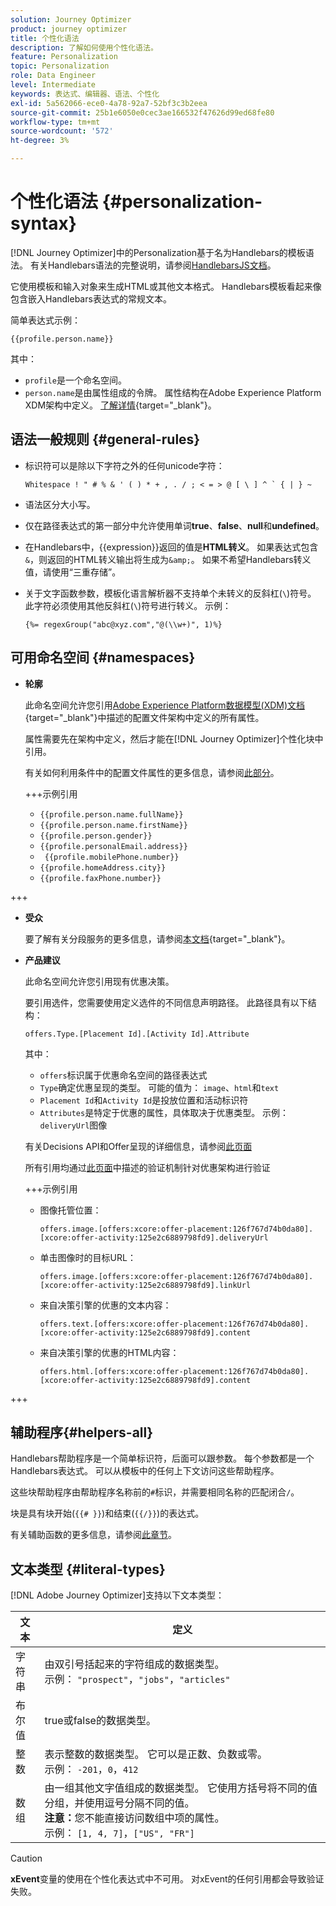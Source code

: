 ```yaml
---
solution: Journey Optimizer
product: journey optimizer
title: 个性化语法
description: 了解如何使用个性化语法。
feature: Personalization
topic: Personalization
role: Data Engineer
level: Intermediate
keywords: 表达式、编辑器、语法、个性化
exl-id: 5a562066-ece0-4a78-92a7-52bf3c3b2eea
source-git-commit: 25b1e6050e0cec3ae166532f47626d99ed68fe80
workflow-type: tm+mt
source-wordcount: '572'
ht-degree: 3%

---
```


# 个性化语法 {#personalization-syntax}

[!DNL Journey Optimizer]中的Personalization基于名为Handlebars的模板语法。 有关Handlebars语法的完整说明，请参阅[HandlebarsJS文档](https://handlebarsjs.com/)。

它使用模板和输入对象来生成HTML或其他文本格式。 Handlebars模板看起来像包含嵌入Handlebars表达式的常规文本。

简单表达式示例：

`{{profile.person.name}}`

其中：

* `profile`是一个命名空间。
* `person.name`是由属性组成的令牌。 属性结构在Adobe Experience Platform XDM架构中定义。 [了解详情](https://experienceleague.adobe.com/docs/experience-platform/xdm/home.html){target="_blank"}。

## 语法一般规则 {#general-rules}

* 标识符可以是除以下字符之外的任何unicode字符：

  ```
  Whitespace ! " # % & ' ( ) * + , . / ; < = > @ [ \ ] ^ ` { | } ~
  ```

* 语法区分大小写。

* 仅在路径表达式的第一部分中允许使用单词&#x200B;**true**、**false**、**null**&#x200B;和&#x200B;**undefined**。

* 在Handlebars中，{{expression}}返回的值是&#x200B;**HTML转义**。 如果表达式包含`&`，则返回的HTML转义输出将生成为`&amp;`。 如果不希望Handlebars转义值，请使用“三重存储”。

* 关于文字函数参数，模板化语言解析器不支持单个未转义的反斜杠(`\`)符号。 此字符必须使用其他反斜杠(`\`)符号进行转义。 示例：

  `{%= regexGroup("abc@xyz.com","@(\\w+)", 1)%}`

## 可用命名空间 {#namespaces}

* **轮廓**

  此命名空间允许您引用[Adobe Experience Platform数据模型(XDM)文档](https://experienceleague.adobe.com/docs/experience-platform/xdm/home.html){target="_blank"}中描述的配置文件架构中定义的所有属性。

  属性需要先在架构中定义，然后才能在[!DNL Journey Optimizer]个性化块中引用。

  有关如何利用条件中的配置文件属性的更多信息，请参阅[此部分](functions/helpers.md#if-function)。

  +++示例引用

   * `{{profile.person.name.fullName}}`
   * `{{profile.person.name.firstName}}`
   * `{{profile.person.gender}}`
   * `{{profile.personalEmail.address}}`
   * ` {{profile.mobilePhone.number}}`
   * `{{profile.homeAddress.city}}`
   * `{{profile.faxPhone.number}}`

+++

* **受众**

  要了解有关分段服务的更多信息，请参阅[本文档](https://experienceleague.adobe.com/docs/experience-platform/segmentation/home.html?lang=zh-Hans){target="_blank"}。

* **产品建议**

  此命名空间允许您引用现有优惠决策。

  要引用选件，您需要使用定义选件的不同信息声明路径。 此路径具有以下结构：

  `offers.Type.[Placement Id].[Activity Id].Attribute`

  其中：

   * `offers`标识属于优惠命名空间的路径表达式
   * `Type`确定优惠呈现的类型。 可能的值为： `image`、`html`和`text`
   * `Placement Id`和`Activity Id`是投放位置和活动标识符
   * `Attributes`是特定于优惠的属性，具体取决于优惠类型。 示例： `deliveryUrl`图像

  有关Decisions API和Offer呈现的详细信息，请参阅[此页面](../offers/api-reference/offer-delivery-api/decisioning-api.md)

  所有引用均通过[此页面](../personalization/personalization-build-expressions.md)中描述的验证机制针对优惠架构进行验证

  +++示例引用

   * 图像托管位置：

     `offers.image.[offers:xcore:offer-placement:126f767d74b0da80].[xcore:offer-activity:125e2c6889798fd9].deliveryUrl`

   * 单击图像时的目标URL：

     `offers.image.[offers:xcore:offer-placement:126f767d74b0da80].[xcore:offer-activity:125e2c6889798fd9].linkUrl`

   * 来自决策引擎的优惠的文本内容：

     `offers.text.[offers:xcore:offer-placement:126f767d74b0da80].[xcore:offer-activity:125e2c6889798fd9].content`

   * 来自决策引擎的优惠的HTML内容：

     `offers.html.[offers:xcore:offer-placement:126f767d74b0da80].[xcore:offer-activity:125e2c6889798fd9].content`

+++

## 辅助程序{#helpers-all}

Handlebars帮助程序是一个简单标识符，后面可以跟参数。 每个参数都是一个Handlebars表达式。 可以从模板中的任何上下文访问这些帮助程序。

这些块帮助程序由帮助程序名称前的`#`标识，并需要相同名称的匹配闭合`/`。

块是具有块开始(`{{# }}`)和结束(`{{/}}`)的表达式。

有关辅助函数的更多信息，请参阅[此章节](functions/helpers.md)。

## 文本类型 {#literal-types}

[!DNL Adobe Journey Optimizer]支持以下文本类型：

| 文本 | 定义 |
| ------- | ---------- |
| 字符串 | 由双引号括起来的字符组成的数据类型。 <br>示例： `"prospect"`，`"jobs"`，`"articles"` |
| 布尔值 | true或false的数据类型。 |
| 整数 | 表示整数的数据类型。 它可以是正数、负数或零。 <br>示例： `-201`，`0`，`412` |
| 数组 | 由一组其他文字值组成的数据类型。 它使用方括号将不同的值分组，并使用逗号分隔不同的值。<br> **注意：**&#x200B;您不能直接访问数组中项的属性。 <br>示例： `[1, 4, 7]`，`["US", "FR"]` |

>[!CAUTION]
>
>**xEvent**&#x200B;变量的使用在个性化表达式中不可用。 对xEvent的任何引用都会导致验证失败。
